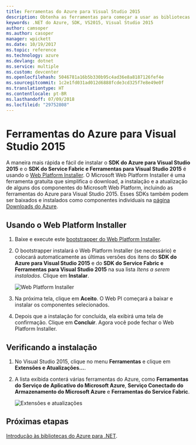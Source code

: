 ```yaml
---
title: Ferramentas do Azure para Visual Studio 2015
description: Obtenha as ferramentas para começar a usar as bibliotecas .NET do Azure no Visual Studio 2015.
keywords: .NET do Azure, SDK, VS2015, Visual Studio 2015
author: camsoper
ms.author: casoper
manager: wpickett
ms.date: 10/19/2017
ms.topic: reference
ms.technology: azure
ms.devlang: dotnet
ms.service: multiple
ms.custom: devcenter
ms.openlocfilehash: 5046781a16b5b330b95c4ad36e8a8187126fef4e
ms.sourcegitcommit: 1c2e1fd031ad012d6888fcde3cd325f7e8e49e0f
ms.translationtype: HT
ms.contentlocale: pt-BR
ms.lasthandoff: 07/09/2018
ms.locfileid: "29752808"
---
```

# <a name="azure-tools-for-visual-studio-2015"></a>Ferramentas do Azure para Visual Studio 2015

A maneira mais rápida e fácil de instalar o **SDK do Azure para Visual Studio 2015** e o **SDK do Service Fabric e Ferramentas para Visual Studio 2015** é usando o [Web Platform Installer](https://www.microsoft.com/web/downloads/platform.aspx).  O Microsoft Web Platform Installer é uma ferramenta gratuita que simplifica o download, a instalação e a atualização de alguns dos componentes do Microsoft Web Platform, incluindo as ferramentas do Azure para Visual Studio 2015.  Esses SDKs também podem ser baixados e instalados como componentes individuais na [página Downloads do Azure](https://azure.microsoft.com/downloads/). 

## <a name="using-the-web-platform-installer"></a>Usando o Web Platform Installer

1. Baixe e execute este [bootstrapper do Web Platform Installer](https://www.microsoft.com/web/handlers/webpi.ashx?command=getinstallerredirect&appid=VWDOrVs2015AzurePack;MicrosoftAzure-ServiceFabric-VS2015).  

2. O bootstrapper instalará o Web Platform Installer (se necessário) e colocará automaticamente as últimas versões dos itens do **SDK do Azure para Visual Studio 2015** e do **SDK do Service Fabric e Ferramentas para Visual Studio 2015** na sua lista *Itens a serem instalados*.  Clique em **Instalar**.

    ![Web Platform Installer](media/dotnet-sdk-vs2015-install/webpi.png)

3. Na próxima tela, clique em **Aceito**.  O Web PI começará a baixar e instalar os componentes selecionados.

4. Depois que a instalação for concluída, ela exibirá uma tela de confirmação.  Clique em **Concluir**.  Agora você pode fechar o Web Platform Installer.

## <a name="verifying-the-installation"></a>Verificando a instalação

1. No Visual Studio 2015, clique no menu **Ferramentas** e clique em **Extensões e Atualizações...**.

2. A lista exibida conterá várias ferramentas do Azure, como **Ferramentas do Serviço de Aplicativo do Microsoft Azure**, **Serviço Conectado do Armazenamento do Microsoft Azure** e **Ferramentas do Service Fabric**.

    ![Extensões e atualizações](media\dotnet-sdk-vs2015-install\ext-tools.png)

## <a name="next-steps"></a>Próximas etapas

[Introdução às bibliotecas do Azure para .NET](dotnet-sdk-azure-get-started.md).
